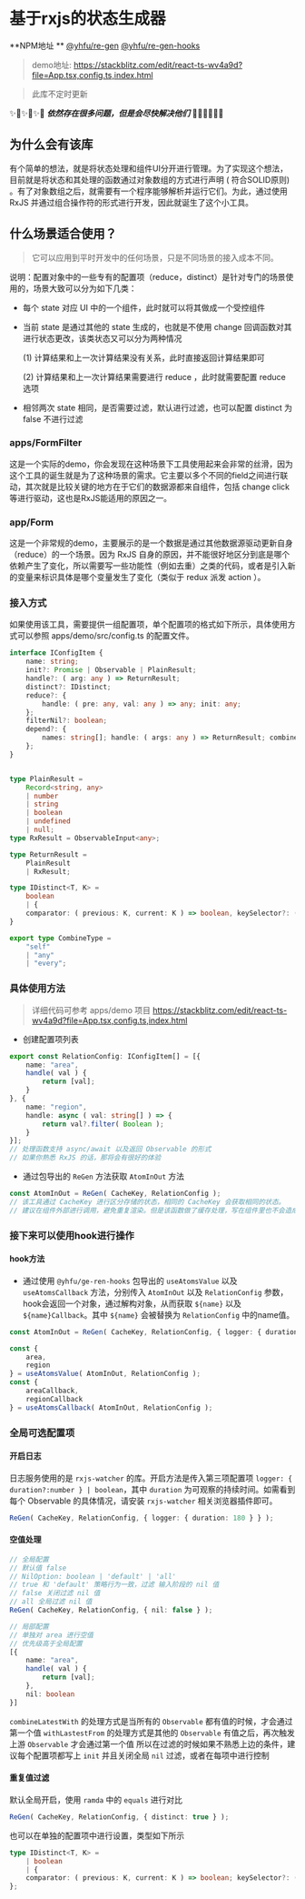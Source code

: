 # 基于rxjs的状态生成器

**NPM地址
** [@yhfu/re-gen](https://www.npmjs.com/package/@yhfu/re-gen)  [@yhfu/re-gen-hooks](https://www.npmjs.com/package/@yhfu/re-gen-hooks)

> demo地址: https://stackblitz.com/edit/react-ts-wv4a9d?file=App.tsx,config.ts,index.html

> 此库不定时更新

✨🌟✨🌟✨🌟 ***依然存在很多问题，但是会尽快解决他们*** 🌟✨🌟✨🌟✨

## 为什么会有该库

>
有个简单的想法，就是将状态处理和组件UI分开进行管理。为了实现这个想法，目前就是将状态和其处理的函数通过对象数组的方式进行声明 (
符合SOLID原则) 。有了对象数组之后，就需要有一个程序能够解析并运行它们。为此，通过使用 RxJS 并通过组合操作符的形式进行开发，因此就诞生了这个小工具。

## 什么场景适合使用？

> 它可以应用到平时开发中的任何场景，只是不同场景的接入成本不同。

说明：配置对象中的一些专有的配置项（reduce，distinct）是针对专门的场景使用的，场景大致可以分为如下几类：

- 每个 state 对应 UI 中的一个组件，此时就可以将其做成一个受控组件
- 当前 state 是通过其他的 state 生成的，也就是不使用 change 回调函数对其进行状态更改，该类状态又可以分为两种情况

  (1) 计算结果和上一次计算结果没有关系，此时直接返回计算结果即可

  (2) 计算结果和上一次计算结果需要进行 reduce ，此时就需要配置 reduce 选项

- 相邻两次 state 相同，是否需要过滤，默认进行过滤，也可以配置 distinct 为 false 不进行过滤

### apps/FormFilter

这是一个实际的demo，你会发现在这种场景下工具使用起来会非常的丝滑，因为这个工具的诞生就是为了这种场景的需求。它主要以多个不同的field之间进行联动，其次就是比较关键的地方在于它们的数据源都来自组件，包括
change click 等进行驱动，这也是RxJS能适用的原因之一。

### app/Form

这是一个非常规的demo，主要展示的是一个数据是通过其他数据源驱动更新自身（reduce）的一个场景。因为 RxJS
自身的原因，并不能很好地区分到底是哪个依赖产生了变化，所以需要写一些功能性（例如去重）之类的代码，或者是引入新的变量来标识具体是哪个变量发生了变化（类似于
redux 派发 action ）。

### 接入方式

如果使用该工具，需要提供一组配置项，单个配置项的格式如下所示，具体使用方式可以参照 apps/demo/src/config.ts 的配置文件。

```typescript
interface IConfigItem {
	name: string;
	init?: Promise | Observable | PlainResult;
	handle?: ( arg: any ) => ReturnResult;
	distinct?: IDistinct;
	reduce?: {
		handle: ( pre: any, val: any ) => any; init: any;
	};
	filterNil?: boolean;
	depend?: {
		names: string[]; handle: ( args: any ) => ReturnResult; combineType?: CombineType;
	};
}


type PlainResult =
	Record<string, any>
	| number
	| string
	| boolean
	| undefined
	| null;
type RxResult = ObservableInput<any>;

type ReturnResult =
	PlainResult
	| RxResult;

type IDistinct<T, K> =
	boolean
	| {
	comparator: ( previous: K, current: K ) => boolean, keySelector?: ( value: T ) => K
}

export type CombineType =
	"self"
	| "any"
	| "every";
```

### 具体使用方法

> 详细代码可参考 apps/demo 项目  https://stackblitz.com/edit/react-ts-wv4a9d?file=App.tsx,config.ts,index.html

- 创建配置项列表

```typescript
export const RelationConfig: IConfigItem[] = [{
	name: "area",
	handle( val ) {
		return [val];
	}
}, {
	name: "region",
	handle: async ( val: string[] ) => {
		return val?.filter( Boolean );
	}
}];
// 处理函数支持 async/await 以及返回 Observable 的形式
// 如果你熟悉 RxJS 的话，那将会有很好的体验
```

- 通过包导出的 `ReGen` 方法获取 `AtomInOut` 方法

```typescript
const AtomInOut = ReGen( CacheKey, RelationConfig );
// 该工具通过 CacheKey 进行区分存储的状态，相同的 CacheKey 会获取相同的状态。
// 建议在组件外部进行调用，避免重复渲染。但是该函数做了缓存处理，写在组件里也不会造成性能浪费。
```

### 接下来可以使用hook进行操作

#### hook方法

- 通过使用 `@yhfu/ge-ren-hooks` 包导出的 `useAtomsValue` 以及 `useAtomsCallback` 方法，分别传入 `AtomInOut`
  以及 `RelationConfig` 参数，hook会返回一个对象，通过解构对象，从而获取 `${name}` 以及 `${name}Callback`。其中 `${name}`
  会被替换为 `RelationConfig` 中的name值。

```typescript
const AtomInOut = ReGen( CacheKey, RelationConfig, { logger: { duration: 300 } } ); // 可以写到组件外边，也可以写到组件内部，实际通过 CacheKey 做了缓存的处理

const {
	area,
	region
} = useAtomsValue( AtomInOut, RelationConfig );
const {
	areaCallback,
	regionCallback
} = useAtomsCallback( AtomInOut, RelationConfig );

```

### 全局可选配置项

#### 开启日志

日志服务使用的是 `rxjs-watcher` 的库。开启方法是传入第三项配置项 `logger: { duration?:number } | boolean`，其中 `duration`
为可观察的持续时间。如需看到每个 Observable 的具体情况，请安装 `rxjs-watcher` 相关浏览器插件即可。

```typescript
ReGen( CacheKey, RelationConfig, { logger: { duration: 180 } } );
```

#### 空值处理

```typescript
// 全局配置
// 默认值 false
// NilOption: boolean | 'default' | 'all'
// true 和 'default' 策略行为一致，过滤 输入阶段的 nil 值
// false 关闭过滤 nil 值
// all 全局过滤 nil 值
ReGen( CacheKey, RelationConfig, { nil: false } );

// 局部配置
// 单独对 area 进行空值
// 优先级高于全局配置
[{
	name: "area",
	handle( val ) {
		return [val];
	},
	nil: boolean
}]
```

`combineLatestWith` 的处理方式是当所有的 `Observable` 都有值的时候，才会通过第一个值
`withLastestFrom` 的处理方式是其他的 `Observable` 有值之后，再次触发上游 `Observable` 才会通过第一个值
所以在过滤的时候如果不熟悉上边的条件，建议每个配置项都写上 `init` 并且关闭全局 `nil` 过滤，或者在每项中进行控制

#### 重复值过滤

默认全局开启，使用 `ramda` 中的 `equals` 进行对比

```typescript
ReGen( CacheKey, RelationConfig, { distinct: true } );
```

也可以在单独的配置项中进行设置，类型如下所示

```typescript
type IDistinct<T, K> =
	| boolean
	| {
	comparator: ( previous: K, current: K ) => boolean; keySelector?: ( value: T ) => K;
};
```


